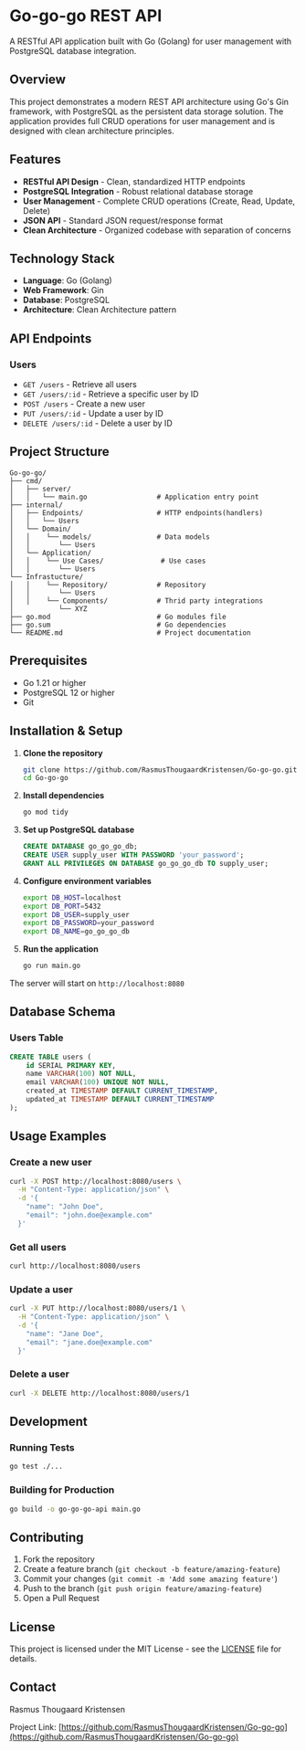 # Go-go-go REST API

A RESTful API application built with Go (Golang) for user management with PostgreSQL database integration.

## Overview

This project demonstrates a modern REST API architecture using Go's Gin framework, with PostgreSQL as the persistent data storage solution. The application provides full CRUD operations for user management and is designed with clean architecture principles.

## Features

- **RESTful API Design** - Clean, standardized HTTP endpoints
- **PostgreSQL Integration** - Robust relational database storage
- **User Management** - Complete CRUD operations (Create, Read, Update, Delete)
- **JSON API** - Standard JSON request/response format
- **Clean Architecture** - Organized codebase with separation of concerns

## Technology Stack

- **Language**: Go (Golang)
- **Web Framework**: Gin
- **Database**: PostgreSQL
- **Architecture**: Clean Architecture pattern

## API Endpoints

### Users
- `GET /users` - Retrieve all users
- `GET /users/:id` - Retrieve a specific user by ID
- `POST /users` - Create a new user
- `PUT /users/:id` - Update a user by ID
- `DELETE /users/:id` - Delete a user by ID

## Project Structure

```
Go-go-go/
├── cmd/
│   ├── server/
│   │   └── main.go                 # Application entry point
├── internal/
│   ├── Endpoints/                  # HTTP endpoints(handlers)
│   │   └── Users
│   └── Domain/
│   │    └── models/                # Data models
│   │       └── Users
│   └── Application/
│   │    └── Use Cases/              # Use cases
│   │       └── Users
└── Infrastucture/
│   │    └── Repository/            # Repository
│   │       └── Users
│   │    └── Components/            # Thrid party integrations
│           └── XYZ
├── go.mod                          # Go modules file
├── go.sum                          # Go dependencies
└── README.md                       # Project documentation
```

## Prerequisites

- Go 1.21 or higher
- PostgreSQL 12 or higher
- Git

## Installation & Setup

1. **Clone the repository**
   ```bash
   git clone https://github.com/RasmusThougaardKristensen/Go-go-go.git
   cd Go-go-go
   ```

2. **Install dependencies**
   ```bash
   go mod tidy
   ```

3. **Set up PostgreSQL database**
   ```sql
   CREATE DATABASE go_go_go_db;
   CREATE USER supply_user WITH PASSWORD 'your_password';
   GRANT ALL PRIVILEGES ON DATABASE go_go_go_db TO supply_user;
   ```

4. **Configure environment variables**
   ```bash
   export DB_HOST=localhost
   export DB_PORT=5432
   export DB_USER=supply_user
   export DB_PASSWORD=your_password
   export DB_NAME=go_go_go_db
   ```

5. **Run the application**
   ```bash
   go run main.go
   ```

The server will start on `http://localhost:8080`

## Database Schema

### Users Table
```sql
CREATE TABLE users (
    id SERIAL PRIMARY KEY,
    name VARCHAR(100) NOT NULL,
    email VARCHAR(100) UNIQUE NOT NULL,
    created_at TIMESTAMP DEFAULT CURRENT_TIMESTAMP,
    updated_at TIMESTAMP DEFAULT CURRENT_TIMESTAMP
);
```

## Usage Examples

### Create a new user
```bash
curl -X POST http://localhost:8080/users \
  -H "Content-Type: application/json" \
  -d '{
    "name": "John Doe",
    "email": "john.doe@example.com"
  }'
```

### Get all users
```bash
curl http://localhost:8080/users
```

### Update a user
```bash
curl -X PUT http://localhost:8080/users/1 \
  -H "Content-Type: application/json" \
  -d '{
    "name": "Jane Doe",
    "email": "jane.doe@example.com"
  }'
```

### Delete a user
```bash
curl -X DELETE http://localhost:8080/users/1
```

## Development

### Running Tests
```bash
go test ./...
```

### Building for Production
```bash
go build -o go-go-go-api main.go
```

## Contributing

1. Fork the repository
2. Create a feature branch (`git checkout -b feature/amazing-feature`)
3. Commit your changes (`git commit -m 'Add some amazing feature'`)
4. Push to the branch (`git push origin feature/amazing-feature`)
5. Open a Pull Request

## License

This project is licensed under the MIT License - see the [LICENSE](LICENSE) file for details.

## Contact

Rasmus Thougaard Kristensen

Project Link: [https://github.com/RasmusThougaardKristensen/Go-go-go](https://github.com/RasmusThougaardKristensen/Go-go-go)
